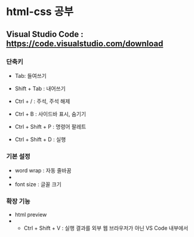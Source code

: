 # html-css 공부

## Visual Studio Code : https://code.visualstudio.com/download

### 단축키
- Tab: 들여쓰기

- Shift + Tab : 내어쓰기

- Ctrl + / : 주석, 주석 해제

- Ctrl + B : 사이드바 표시, 숨기기

- Ctrl + Shift + P : 명령어 팔레트

- Ctrl + Shift + D : 실행

### 기본 설정
- word wrap : 자동 줄바꿈
- 
- font size : 글꼴 크기

### 확장 기능
- html preview
- - Ctrl + Shift + V : 실행 결과를 외부 웹 브라우저가 아닌 VS Code 내부에서 
